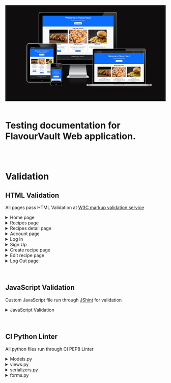 <img src="static/readme-img/am-i-responsive.png">
<br><br>

# Testing documentation for FlavourVault Web application.
<br><br>

# Validation

## HTML Validation

All pages pass HTML Validation at [W3C markup validation service](https://validator.w3.org/)

<details>
<summary>Home page</summary>
<br>
<img src="static/testing-img/home-html-validation.png">
</details>
<details>
<summary>Recipes page </summary>
<br>
<img src="static/testing-img/recipes-html-validation.png">
</details>
<details>
<summary>Recipes detail page</summary>
<br>
<img src="static/testing-img/recipe-detail-html-validation.png">
</details>
<details>
<summary>Account page</summary>
<br>
<img src="static/testing-img/account-html-validation.png">
</details>
<details>
<summary>Log In</summary>
<br>
<img src="static/testing-img/login-html-validation.png">
</details>
<details>
<summary>Sign Up</summary>
<br>
<img src="static/testing-img/signup-html-validation.png">
</details>
<details>
<summary>Create recipe page</summary>
<br>
<img src="static/testing-img/create-recipe-html-validation.png">
</details>
<details>
<summary>Edit recipe page</summary>
<br>
<img src="static/testing-img/edit-recipe-html-validation.png">
</details>
<details>
<summary>Log Out page</summary>
<br>
<img src="static/testing-img/logout-html-validation.png">
</details>
<br><br>

## JavaScript Validation

Custom JavaScript file run through [JShint](https://jshint.com/) for validation

<details>
<summary>JavaScript Validation</summary>
<br>
<img src="static/testing-img/javascript-validation.png">
</details>
<br><br>

## CI Python Linter

All python files run through CI PEP8 Linter

<details>
<summary>Models.py</summary>
<br>
<img src="static/testing-img/models-validation.png">
</details>
<details>
<summary>views.py</summary>
<br>
<img src="static/testing-img/views-validation.png">
</details>
<details>
<summary>serializers.py</summary>
<br>
<img src="static/testing-img/serializers-validation.png">
</details>
<details>
<summary>forms.py</summary>
<br>
<img src="static/testing-img/forms-validation.png">
</details>
<br><br>